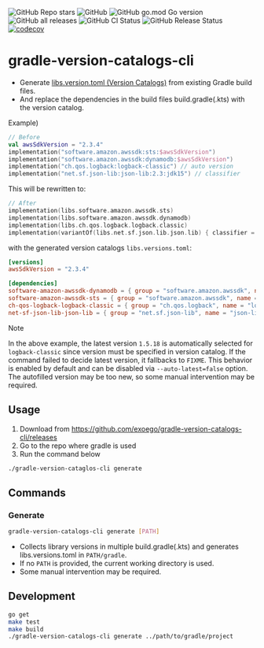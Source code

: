 ![GitHub Repo stars](https://img.shields.io/github/stars/exoego/gradle-version-catalogs-cli?style=social)
![GitHub](https://img.shields.io/github/license/exoego/gradle-version-catalogs-cli)
![GitHub go.mod Go version](https://img.shields.io/github/go-mod/go-version/exoego/gradle-version-catalogs-cli)
![GitHub all releases](https://img.shields.io/github/downloads/exoego/gradle-version-catalogs-cli/total)
![GitHub CI Status](https://img.shields.io/github/actions/workflow/status/exoego/gradle-version-catalogs-cli/ci.yaml?branch=main&label=CI)
![GitHub Release Status](https://img.shields.io/github/v/release/exoego/gradle-version-catalogs-cli)
[![codecov](https://codecov.io/gh/exoego/gradle-version-catalogs-cli/graph/badge.svg?token=TP2GijRLFG)](https://codecov.io/gh/exoego/gradle-version-catalogs-cli)

# gradle-version-catalogs-cli

- Generate [libs.version.toml (Version Catalogs)](https://docs.gradle.org/current/userguide/version_catalogs.html) from existing Gradle build files.
- And replace the dependencies in the build files build.gradle(.kts) with the version catalog.

Example)

```Kotlin
// Before 
val awsSdkVersion = "2.3.4"
implementation("software.amazon.awssdk:sts:$awsSdkVersion")
implementation("software.amazon.awssdk:dynamodb:$awsSdkVersion")
implementation("ch.qos.logback:logback-classic") // auto version
implementation("net.sf.json-lib:json-lib:2.3:jdk15") // classifier
```

This will be rewritten to:

```Kotlin
// After
implementation(libs.software.amazon.awssdk.sts)
implementation(libs.software.amazon.awssdk.dynamodb)
implementation(libs.ch.qos.logback.logback.classic)
implementation(variantOf(libs.net.sf.json.lib.json.lib) { classifier = "jdk15" })
```

with the generated version catalogs `libs.versions.toml`: 

```toml
[versions]
awsSdkVersion = "2.3.4"

[dependencies]
software-amazon-awssdk-dynamodb = { group = "software.amazon.awssdk", name = "dynamodb", version.ref = "awsSdkVersion" }
software-amazon-awssdk-sts = { group = "software.amazon.awssdk", name = "sts", version.ref = "awsSdkVersion" }
ch-qos-logback-logback-classic = { group = "ch.qos.logback", name = "logback-classic", version = "1.5.18" }
net-sf-json-lib-json-lib = { group = "net.sf.json-lib", name = "json-lib", version = "2.3" }
```

> [!NOTE]
> In the above example, the latest version `1.5.18` is automatically selected for `logback-classic` since version must be specified in version catalog. If the command failed to decide latest version, it fallbacks to `FIXME`.
> This behavior is enabled by default and can be disabled via `--auto-latest=false` option.
> The autofilled version may be too new, so some manual intervention may be required.
  
## Usage

1. Download from https://github.com/exoego/gradle-version-catalogs-cli/releases
2. Go to the repo where gradle is used
3. Run the command below

```bash
./gradle-version-cataglos-cli generate
```

## Commands

### Generate

```bash
gradle-version-catalogs-cli generate [PATH]
```  

- Collects library versions in multiple build.gradle(.kts) and generates libs.versions.toml in `PATH/gradle`.
- If no `PATH` is provided, the current working directory is used.
- Some manual intervention may be required.

## Development

```bash
go get
make test
make build
./gradle-version-catalogs-cli generate ../path/to/gradle/project
```
